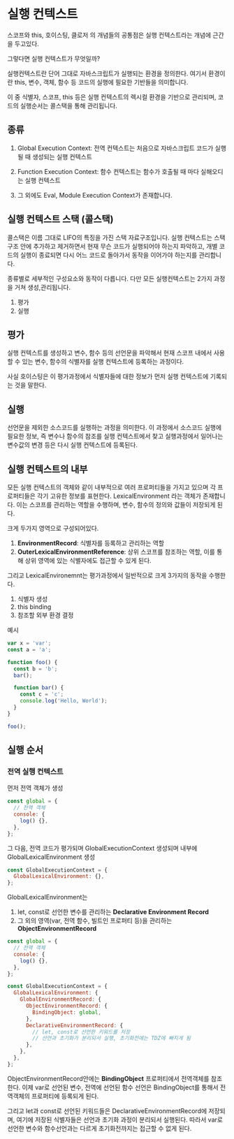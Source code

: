 # 실행 컨텍스트

스코프와 this, 호이스팅, 클로저 의 개념들의 공통점은 실행 컨텍스트라는 개념에 근간을 두고있다.

그렇다면 실행 컨텍스트가 무엇일까?

실행컨텍스트란 단어 그대로 자바스크립트가 실행되는 환경을 정의한다. 여기서 환경이란 this, 변수, 객체, 함수 등 코드의 실행에 필요한 기반들을 의미합니다.

이 중 식별자, 스코프, this 등은 실행 컨텍스트의 렉시컬 환경을 기반으로 관리되며, 코드의 실행순서는 콜스택을 통해 관리됩니다.

## 종류

1. Global Execution Context: 전역 컨텍스트는 처음으로 자바스크립트 코드가 실행될 때 생성되는 실행 컨텍스트

2. Function Execution Context: 함수 컨텍스트는 함수가 호출될 때 마다 실해오디는 실행 컨텍스트

3. 그 외에도 Eval, Module Execution Context가 존재합니다.

## 실행 컨텍스트 스택 (콜스택)

콜스택은 이름 그대로 LIFO의 특징을 가진 스택 자료구조입니다.
실행 컨텍스트는 스택 구조 안에 추가하고 제거하면서 현재 무슨 코드가 실행되어야 하는지 파악하고, 개별 코드의 실행이 종료되면 다시 어느 코드로 돌아가서 동작을 이어가야 하는지를 관리합니다.

종류별로 세부적인 구성요소와 동작이 다릅니다. 다만 모든 실행컨텍스트는 2가지 과정을 거쳐 생성,관리됩니다.

1. 평가
2. 실행

## 평가

실행 컨텍스트를 생성하고 변수, 함수 등의 선언문을 파악해서 현재 스코프 내에서 사용할 수 있는 변수, 함수의 식별자를 실행 컨텍스트에 등록하는 과정이다.

사실 호이스팅은 이 평가과정에서 식별자들에 대한 정보가 먼저 실행 컨텍스트에 기록되는 것을 말한다.

## 실행

선언문을 제외한 소스코드를 실행하는 과정을 의미한다. 이 과정에서 소스코드 실행에 필요한 정보, 즉 변수나 함수의 참조를 실행 컨텍스트에서 찾고 실행과정에서 일어나는 변수값의 변경 등은 다시 실행 컨텍스트에 등록된다.

## 실행 컨텍스트의 내부

모든 실행 컨텍스트의 객체와 같이 내부적으로 여러 프로퍼티들을 가지고 있으며 각 프로퍼티들은 각기 고유한 정보를 표현한다.
LexicalEnvironment 라는 객체가 존재합니다. 이는 스코프를 관리하는 역할을 수행하며, 변수, 함수의 정의와 값들이 저장되게 된다.

크게 두가지 영역으로 구성되어있다.

1. **EnvironmentRecord**: 식별자를 등록하고 관리하는 역할
2. **OuterLexicalEnvironmentReference**: 상위 스코프를 참조하는 역할, 이를 통해 상위 영역에 있는 식별자에도 접근할 수 있게 된다.

그리고 LexicalEnvironemnt는 평가과정에서 일반적으로 크게 3가지의 동작을 수행한다.

1. 식별자 생성
2. this binding
3. 참조할 외부 환경 결정

예시

```js
var x = 'var';
const a = 'a';

function foo() {
  const b = 'b';
  bar();

  function bar() {
    const c = 'c';
    console.log('Hello, World');
  }
}

foo();
```

## 실행 순서

### 전역 실행 컨텍스트

먼저 전역 객체가 생성

```jsx
const global = {
  // 전역 객체
  console: {
    log() {},
  },
};
```

그 다음, 전역 코드가 평가되며 GlobalExecutionContext 생성되며 내부에 GlobalLexicalEnvironment 생성

```jsx
const GlobalExecutionContext = {
  GlobalLexicalEnvironment: {},
};
```

GlobalLexicalEnvironment는

1. let, const로 선언한 변수를 관리하는 **Declarative Environment Record**
2. 그 외의 영역(var, 전역 함수, 빌트인 프로퍼티 등)을 관리하는 **ObjectEnvironmentRecord**

```jsx
const global = {
  // 전역 객체
  console: {
    log() {},
  },
};

const GlobalExecutionContext = {
  GlobalLexicalEnvironment: {
    GlobalEnvironmentRecord: {
      ObjectEnvironmentRecord: {
        BindingObject: global,
      },
      DeclarativeEnvironmentRecord: {
        // let, const로 선언한 키워드를 저장
        // 선언과 초기화가 분리되서 실행, 초기화전에는 TDZ에 빠지게 됨
      },
    },
  },
};
```

ObjectEnvironmentRecord안에는 **BindingObject** 프로퍼티에서 전역객체를 참조한다. 이제 var로 선언된 변수, 전역에 선언된 함수 선언은 BindingObject를 통해서 전역객체의 프로퍼티에 등록되게 된다.

그리고 let과 const로 선언된 키워드들은 DeclarativeEnvironmentRecord에 저장되며, 여기에 저장된 식별자들은 선언과 초기화 과정이 분리되서 실행된다. 따라서 var로 선언한 변수와 함수선언과는 다르게 초기화전까지는 접근할 수 없게 된다.
